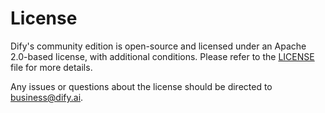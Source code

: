 # License

Dify's community edition is open-source and licensed under an Apache 2.0-based license, with additional conditions. Please refer to the [LICENSE](https://github.com/langgenius/dify/blob/main/LICENSE) file for more details.

Any issues or questions about the license should be directed to [business@dify.ai](mailto:business@dify.ai).
